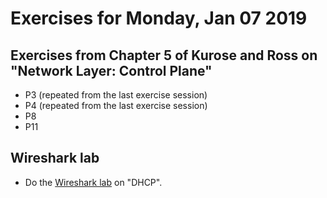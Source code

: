 # Exercises for Monday, Jan 07 2019

## Exercises from Chapter 5 of Kurose and Ross on "Network Layer: Control Plane"

* P3 (repeated from the last exercise session)
* P4 (repeated from the last exercise session)
* P8
* P11

## Wireshark lab

* Do the [Wireshark lab](https://www-net.cs.umass.edu/wireshark-labs/) on "DHCP". 



